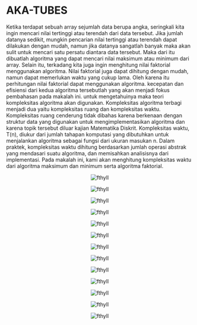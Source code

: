 # AKA-TUBES
Ketika terdapat sebuah array sejumlah data berupa angka, seringkali kita ingin mencari nilai tertinggi atau terendah dari data tersebut. Jika jumlah datanya sedikit, mungkin pencarian nilai tertinggi atau terendah dapat dilakukan dengan mudah, namun jika datanya sangatlah banyak maka akan sulit untuk mencari satu persatu diantara data tersebut. Maka dari itu dibuatlah algoritma yang dapat mencari nilai maksimum atau minimum dari array. Selain itu, terkadang kita juga ingin menghitung nilai faktorial menggunakan algoritma. Nilai faktorial juga dapat dihitung dengan mudah, namun dapat memerlukan waktu yang cukup lama. Oleh karena itu perhitungan nilai faktorial dapat menggunakan algoritma. kecepatan dan efisiensi dari kedua algoritma tersebutlah yang akan menjadi fokus pembahasan pada makalah ini. untuk mengetahuinya maka teori kompleksitas algoritma akan digunakan. Kompleksitas algoritma terbagi menjadi dua yaitu kompleksitas ruang dan kompleksitas waktu. Kompleksitas ruang cenderung tidak dibahas karena berkenaan dengan struktur data yang digunakan untuk mengimplementasikan algoritma dan karena topik tersebut diluar kajian Matematika Diskrit. Kompleksitas waktu, T(n), diukur dari jumlah tahapan komputasi yang dibutuhkan untuk menjalankan algoritma sebagai fungsi dari ukuran masukan n. Dalam praktek, kompleksitas waktu dihitung berdasarkan jumlah operasi abstrak yang mendasari suatu algoritma, dan memisahkan analisisnya dari implementasi. Pada makalah ini, kami akan menghitung kompleksitas waktu dari algoritma maksimum dan minimum serta algoritma faktorial.

<p align="center"> <img src="/img/1.jpg" alt="fthyll" /> </p>
<p align="center"> <img src="/img/2.jpg" alt="fthyll" /> </p>
<p align="center"> <img src="/img/3.jpg" alt="fthyll" /> </p>
<p align="center"> <img src="/img/4.jpg" alt="fthyll" /> </p>
<p align="center"> <img src="/img/5.jpg" alt="fthyll" /> </p>
<p align="center"> <img src="/img/6.jpg" alt="fthyll" /> </p>
<p align="center"> <img src="/img/7.jpg" alt="fthyll" /> </p>
<p align="center"> <img src="/img/8.jpg" alt="fthyll" /> </p>
<p align="center"> <img src="/img/9.jpg" alt="fthyll" /> </p>
<p align="center"> <img src="/img/10.jpg" alt="fthyll" /> </p>
<p align="center"> <img src="/img/11.jpg" alt="fthyll" /> </p>
<p align="center"> <img src="/img/12.jpg" alt="fthyll" /> </p>
<p align="center"> <img src="/img/13.jpg" alt="fthyll" /> </p>